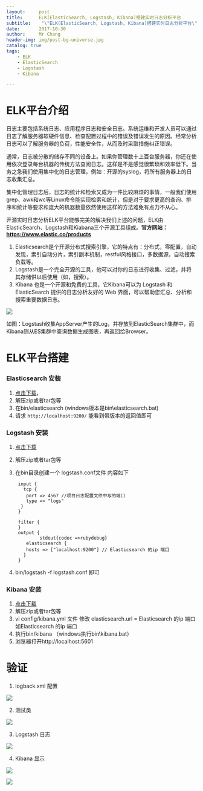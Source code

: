 ```yaml
---
layout:     post
title:     	ELK(ElasticSearch, Logstash, Kibana)搭建实时日志分析平台
subtitle:    "\"ELK(ElasticSearch, Logstash, Kibana)搭建实时日志分析平台\""
date:       2017-10-30
author:     Mr Chang
header-img: img/post-bg-universe.jpg
catalog: true
tags:
    - ELK
    - ElasticSearch
    - Logstash
    - Kibana

---
```


# ELK平台介绍

日志主要包括系统日志、应用程序日志和安全日志。系统运维和开发人员可以通过日志了解服务器软硬件信息、检查配置过程中的错误及错误发生的原因。经常分析日志可以了解服务器的负荷，性能安全性，从而及时采取措施纠正错误。

通常，日志被分散的储存不同的设备上。如果你管理数十上百台服务器，你还在使用依次登录每台机器的传统方法查阅日志。这样是不是感觉很繁琐和效率低下。当务之急我们使用集中化的日志管理，例如：开源的syslog，将所有服务器上的日志收集汇总。

集中化管理日志后，日志的统计和检索又成为一件比较麻烦的事情，一般我们使用grep、awk和wc等Linux命令能实现检索和统计，但是对于要求更高的查询、排序和统计等要求和庞大的机器数量依然使用这样的方法难免有点力不从心。


开源实时日志分析ELK平台能够完美的解决我们上述的问题，ELK由ElasticSearch、Logstash和Kiabana三个开源工具组成。**官方网站：https://www.elastic.co/products**


1. Elasticsearch是个开源分布式搜索引擎，它的特点有：分布式，零配置，自动发现，索引自动分片，索引副本机制，restful风格接口，多数据源，自动搜索负载等。
2. Logstash是一个完全开源的工具，他可以对你的日志进行收集、过滤，并将其存储供以后使用（如，搜索）。
3. Kibana 也是一个开源和免费的工具，它Kibana可以为 Logstash 和 ElasticSearch 提供的日志分析友好的 Web 界面，可以帮助您汇总、分析和搜索重要数据日志。

![](http://cdn-blog.jetbrains.org.cn/17-10-30/89030989.jpg)

如图：Logstash收集AppServer产生的Log，并存放到ElasticSearch集群中，而Kibana则从ES集群中查询数据生成图表，再返回给Browser。


# ELK平台搭建

### Elasticsearch 安装

1. [点击下载](https://www.elastic.co/cn/downloads/elasticsearch)，
2. 解压zip或者tar包等
3. 在bin/elasticsearch (windows版本是bin\elasticsearch.bat)
4. 请求 `http://localhost:9200/` 能看到带版本的返回值即可

### Logstash 安装

1. [点击下载](https://www.elastic.co/cn/downloads/logstash)
2. 解压zip或者tar包等
3. 在bin目录创建一个 logstash.conf文件 内容如下

		input {
		  tcp {
		   port => 4567 //项目日志配置文件中写的端口
		   type => "logs" 
		 }
		}
		
		filter {
		}
		output {
		        stdout{codec =>rubydebug}
		   elasticsearch {
		   hosts => ["localhost:9200"] // Elasticsearch 的ip 端口
		  }
		}
4. bin/logstash -f logstash.conf 即可

### Kibana 安装

1. [点击下载](https://www.elastic.co/cn/downloads/kibana)
2. 解压zip或者tar包等
3. vi config/kibana.yml 文件  修改 elasticsearch.url = Elasticsearch 的ip 端口 如Elasticsearch 的ip 端口
4. 执行bin/kibana （windows执行bin\kibana.bat）
5. 浏览器打开http://localhost:5601

# 验证

1. logback.xml 配置

![](http://cdn-blog.jetbrains.org.cn/17-10-30/50241995.jpg)

2. 测试类

![](http://cdn-blog.jetbrains.org.cn/17-10-30/5406510.jpg)

3. Logstash 日志

![](http://cdn-blog.jetbrains.org.cn/17-10-30/65094921.jpg)

4. Kibana 显示

![](http://cdn-blog.jetbrains.org.cn/17-10-30/12298904.jpg)


![](http://cdn-blog.jetbrains.org.cn/17-11-1/74960136.jpg)



